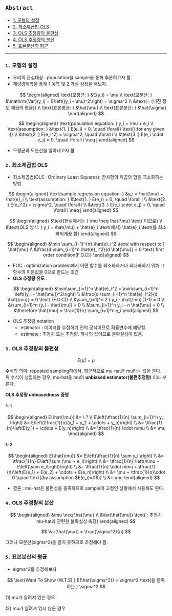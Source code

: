 ## `Abstract`
- [1. 모형의 설정](#1-모형의-설정)
- [2. 최소제곱법 OLS](#2-최소제곱법-ols)
- [3. OLS 추정량의 불편성](#3-ols-추정량의-불편성)
- [4. OLS 추정량의 분산](#4-ols-추정량의-분산)
- [5. 표본분산의 평균](#5-표본분산의-평균)


---

### `1.` 모형의 설정
- 우리의 관심대상 : population을 sample을 통해 추론하고자 함.
- 계량경제학을 통해 1.예측 및 2.가설 검정을 해보자.

$$
\begin{aligned}
\text{모평균: } &E(y_i) = \mu \\
\text{모분산: } &\mathrm{Var}(y_i) = E\left((y_i - \mu)^2\right) = \sigma^2 \\
&\text{= (퍼진 정도 제곱의 평균)} \\
\text{표본평균: } &\hat{\mu} \\
\text{표본분산: } &\hat{\sigma}
\end{aligned}
$$


$$
\begin{aligned}
\text{population equation: } y_i = \mu + e_i \\
\text{assumption: } &\text{1. } E(e_i) = 0, \quad \forall i \text{(:for any given i)} \\
&\text{2. } E(e_i^2) = \sigma^2, \quad \forall i \\
&\text{3. } E(e_i \cdot e_j) = 0, \quad \forall i \neq j
\end{aligned}
$$

- 모평균과 모분산을 알아내고자 함

### `2.` 최소제곱법 OLS
- 최소제곱법(OLS : Ordinary Least Squares): 잔차항의 제곱의 합을 극소화하는 방법

$$
\begin{aligned}
\text{sample regression equation: } &y_i = \hat{\mu} + \hat{e}_i \\
\text{assumption: } &\text{1. } E(e_i) = 0, \quad \forall i \\
&\text{2. } E(e_i^2) = \sigma^2, \quad \forall i \\
&\text{3. } E(e_i \cdot e_j) = 0, \quad \forall i \neq j
\end{aligned}
$$

$$
\begin{aligned}
&\text{현실에서는 } \mu \neq \hat{\mu} \text{ 이므로} \\
&\text{OLS 방식: } y_i = \hat{\mu} + \hat{e}_i \text{에서} \hat{e}_i \text{를 최소화되게끔 함}
\end{aligned}
$$

$$
\begin{aligned}
&\min \sum_{i=1}^{n} \hat{e}_i^2 \text{   with respect to } \hat{\mu} \\
&\frac{d \sum_{i=1}^n \hat{e}_i^2}{d \hat{\mu}} = 0 \text{   first order condition(F.O.C)}
\end{aligned}
$$

- FOC : optimization problem에서 어떤 함수를 최소화하거나 최대화하기 위해 그 함수의 미분값을 0으로 만드는 조건
- **OLS 추정량 유도** :

$$
\begin{aligned}
&\min\sum_{i=1}^n \hat{e}_i^2 = \min\sum_{i=1}^n \left((y_i - \hat{\mu})^2\right) \\
&\frac{d \sum_{i=1}^n \hat{e}_i^2}{d \hat{\mu}} = 0 \text{   (F.O.C)} \\
&\sum_{i=1}^n 2 ( y_i - \hat{\mu} )(-1) = 0  \\
&\sum_{i=1}^n (y_i - \hat{\mu}) = 0 \\
&\sum_{i=1}^n y_i - n \hat{\mu} = 0 \\
&\therefore \hat{\mu} = \frac{1}{n} \sum_{i=1}^n y_i
\end{aligned}
$$

- OLS 추정량 notation
  - estimator : 데이터를 수집하기 전의 공식이므로 확률변수에 해당함.
  - estimate : 추정치 또는 추정량. 하나의 값이므로 불확실성이 없음.

### `3.` OLS 추정량의 불편성

$$
E(\hat{\mu}) = \mu
$$

수식의 의미:
repeated sampling하에서, 평균적으로 mu-hat은 mu라는 값을 준다.
<br>위 수식이 성립하는 경우, mu-hat을 mu의 **unbiased estimator(불편추정량)** 이라 부른다.

**OLS 추정량 unbiasedness 증명**
#### `3-1`

$$
\begin{aligned}
E(\hat{\mu}) &= \ ? \\
E\left(\tfrac{1}{n} \sum_{i=1}^n y_i \right) 
&= E\left(\tfrac{1}{n}(y_1 + y_2 + \cdots + y_n)\right) \\
&= \tfrac{1}{n}\left(E(y_1) + \cdots + E(y_n)\right) \\
&= \tfrac{1}{n} \cdot n\mu \\
&= \mu
\end{aligned}
$$

#### `3-2`

$$
\begin{aligned}
E(\hat{\mu}) 
&= E\left(\tfrac{1}{n} \sum y_i \right) \\
&= \tfrac{1}{n} E\left(\sum (\mu + e_i)\right) \\
&= \tfrac{1}{n} \left(n\mu + E\left(\sum e_i\right)\right) \\
&= \tfrac{1}{n} \cdot n\mu + \tfrac{1}{n}\left(E(e_1) + E(e_2) + \cdots + E(e_n)\right) \\
&= \mu + \tfrac{1}{n}\cdot 0 \quad \text{(by assumption $E(e_i)=0$)} \\
&= \mu
\end{aligned}
$$

- 결론 : mu-hat은 불편성을 충족하므로 sample이 고정인 상황에서 사용해도 된다.

### `4.` OLS 추정량의 분산

$$
\begin{aligned}
&\mu \neq \hat{\mu} \\
&Var(\hat{\mu}) \text{ : 추정치 mu-hat과 관련한 불확실성 측정}
\end{aligned}
$$

$$
Var(\hat{\mu}) = \frac{\sigma^2}{n}
$$

그러나 모분산(sigma^2)을 알지 못하므로 추정해야 함.

### `5.` 표본분산의 평균
- sigma^2를 추정해보자

$$
\text{Want To Show (W.T.S) } E(\hat{\sigma^2}) = \sigma^2 \text{을 만족하는 } \sigma^2
$$

(1) mu가 알려져 있는 경우

(2) mu가 알려져 있지 않은 경우

